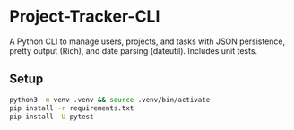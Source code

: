# Project-Tracker-CLI

A Python CLI to manage users, projects, and tasks with JSON persistence, pretty output (Rich), and date parsing (dateutil). Includes unit tests.


## Setup


```bash
python3 -m venv .venv && source .venv/bin/activate
pip install -r requirements.txt
pip install -U pytest